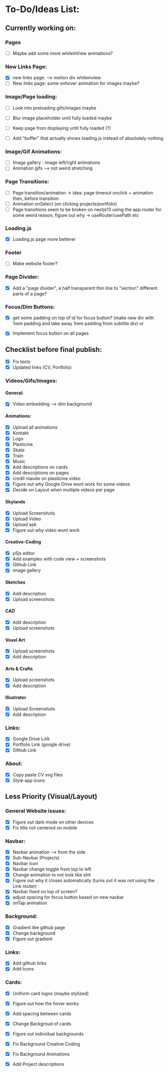 # To-Do/Ideas List:

## Currently working on: 

### Pages
- [ ] Maybe add some more whileInView animations?

### New Links Page:
- [x] new links page: --> motion div whileinview
- [ ] New links page: some onhover animation for images maybe?

### Image/Page loading:
- [ ] Look into preloading gifs/images maybe
- [ ] Blur image placeholder until fully loaded maybe
- [ ] Keep page from displaying until fully loaded (?)

- [ ] Add "buffer" that actually shows loading.js instead of absolutely nothing

### Image/Gif Animations:
- [ ] Image gallery : image left/right animations 
- [ ] Animation gifs --> not weird stretching

### Page Transitions:
- [ ] Page transition/animation -> idea: page timeout onclick + animation then, before transition
- [ ] Animation onSelect (on clicking projects/portfolio)
- [ ] Page transitions seem to be broken on nextjs13 using the app router for some weird reason, figure out why -> useRouter/usePath etc

### Loading.js
- [x] Loading.js page more betterer

### Footer
- [ ] Make website footer?

### Page Divider:
- [x] Add a "page divider", a half transparent thin line to "section" different parts of a page?

### Focus/Dim Buttons:
- [x] get some padding on top of id for focus button? (make new div with 1rem padding and take away 1rem padding from subtitle div) or
- [x] Implement focus button on all pages


## Checklist before final publish:
- [x] Fix texts
- [x] Updated links (CV, Portfolio)

### Videos/Gifs/Images:

#### General:
- [x] Video embedding --> dim background

#### Animations:
- [x] Upload all animations
- [x] Kontakt
- [x] Logo
- [x] Plasticine
- [x] Skate
- [x] Train
- [x] Music
- [x] Add descriptions on cards
- [x] Add descriptions on pages
- [x] credit maude on plasticine video
- [x] Figure out why Google Drive wont work for some videos
- [x] Decide on Layout when multiple videos per page

#### Skylands
- [x] Upload Screenshots
- [x] Upload Video
- [x] Upload apk
- [x] Figure out why video wont work

#### Creative-Coding
- [x] p5js editor
- [x] Add examples with code view + screenshots
- [x] Github Link
- [x] image gallery

#### Sketches
- [x] Add description
- [x] Upload screenshots

#### CAD 
- [x] Add description
- [x] Upload screenshots

#### Voxel Art
- [x] Upload screenshots
- [x] Add description

#### Arts & Crafts
- [x] Upload screenshots
- [x] Add description

#### Illustrator
- [x] Upload Screenshots
- [x] Add description

### Links:
- [x] Google Drive Link
- [x] Portfolio Link (google drive)
- [x] Github Link

### About:
- [x] Copy paste CV svg files
- [x] Style app icons

## Less Priority (Visual/Layout)

### General Website issues:
- [x] Figure out dark mode on other devices
- [x] Fix title not centered on mobile

### Navbar:
- [x] Navbar animation --> from the side
- [x] Sub-Navbar (Projects)
- [x] Navbar icon
- [x] Navbar change toggle from top to left
- [x] Change animation to not look like shit
- [x] Figure out why it closes automatically (turns out it was not using the Link router)
- [x] Navbar fixed on top of screen?
- [x] adjust spacing for focus button based on new navbar
- [x] onTap animation

### Background:
- [x] Gradient like github page
- [x] Change background
- [x] Figure out gradient

### Links:
- [x] Add github links
- [x] Add Icons

### Cards:
- [x] Uniform card logos (maybe stylized)

- [x] Figure out how the hover works
- [x] Add spacing between cards
- [x] Change Backgroud of cards
- [x] Figure out individual backgrounds
- [x] Fix Background Creative Coding
- [x] Fix Background Animations
- [x] Add Project descriptions

